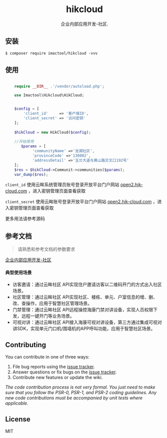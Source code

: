 <h1 align="center"> hikcloud </h1>

<p align="center"> 企业内部应用开发-社区.</p>


## 安装

```shell
$ composer require imactool/hikcloud -vvv
```

## 使用

```php

	require __DIR__ .'/vendor/autoload.php';

	use Imactool\Hikcloud\HikCloud;


	$config = [
		'client_id'     => '客户端ID',
		'client_secret' => '访问密钥'
	];
	
	$hikCloud = new HikCloud($config);
	
	//开始使用
       $params = [
            'communityName' =>'龙湖社区',
            'provinceCode' =>'130002',
            'addressDetail' =>'玉兰大道与黄山路交叉口192号'
	];
    $res = $hikCloud->Communit->communities($params);
    var_dump($res);
```

`client_id` 使用云眸系统管理员账号登录开放平台门户网站 [open2.hik-cloud.com](https://www.hik-cloud.com/poseidon/index.html#/) ，进入密钥管理页面查看获取

`client_secret` 使用云眸账号登录开放平台门户网站 [open2.hik-cloud.com](https://www.hik-cloud.com/poseidon/index.html#/) ，进入密钥管理页面查看获取

更多用法请参考源码

## 参考文档
> 请熟悉和参考文档的参数要求

[企业内部应用开发-社区 ](https://pic.hik-cloud.com/opencustom/apidoc/online/neptune/4cb4c4f2147e4624bc29408ac70e92c4.html?timestamp=1653966047558)

#### 典型使用场景
- 访客邀请：通过云眸社区 API实现住户邀请访客以二维码开门的方式出入社区场景。
- 社区管理：通过云眸社区 API实现社区、楼栋、单元、户室信息的增、删、改、查操作，应用于智慧社区管理场景。
- 门禁管理：通过云眸社区 API远程操控海康门禁对讲设备，实现人员权限下发，远程一键开门等业务场景。
- 可视对讲：通过云眸社区 API接入海康可视对讲设备，第三方通过集成可视对讲SDK，实现单元门口机/围墙机的APP呼叫功能，应用于智慧社区场景。

## Contributing

You can contribute in one of three ways:

1. File bug reports using the [issue tracker](https://github.com/imactool/hikcloud/issues).
2. Answer questions or fix bugs on the [issue tracker](https://github.com/imactool/hikcloud/issues).
3. Contribute new features or update the wiki.

_The code contribution process is not very formal. You just need to make sure that you follow the PSR-0, PSR-1, and PSR-2 coding guidelines. Any new code contributions must be accompanied by unit tests where applicable._

## License

MIT